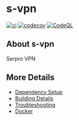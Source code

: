 # s-vpn

[![ci](https://github.com/ferrazdourado/s-vpn/actions/workflows/ci.yml/badge.svg)](https://github.com/ferrazdourado/s-vpn/actions/workflows/ci.yml)
[![codecov](https://codecov.io/gh/ferrazdourado/s-vpn/branch/main/graph/badge.svg)](https://codecov.io/gh/ferrazdourado/s-vpn)
[![CodeQL](https://github.com/ferrazdourado/s-vpn/actions/workflows/codeql-analysis.yml/badge.svg)](https://github.com/ferrazdourado/s-vpn/actions/workflows/codeql-analysis.yml)

## About s-vpn
Serpro VPN


## More Details

 * [Dependency Setup](README_dependencies.md)
 * [Building Details](README_building.md)
 * [Troubleshooting](README_troubleshooting.md)
 * [Docker](README_docker.md)
